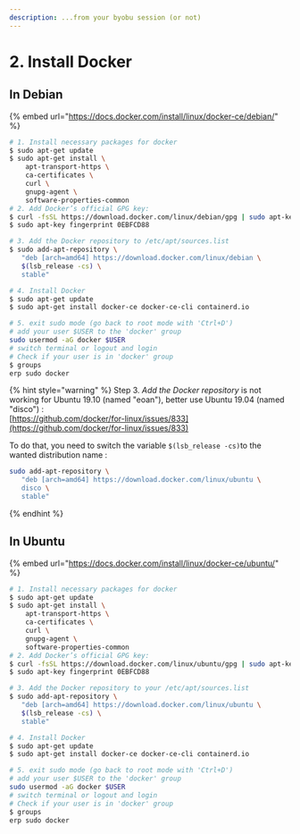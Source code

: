 ```yaml
---
description: ...from your byobu session (or not)
---
```


# 2. Install Docker

## In Debian

{% embed url="https://docs.docker.com/install/linux/docker-ce/debian/" %}

```bash
# 1. Install necessary packages for docker
$ sudo apt-get update
$ sudo apt-get install \
    apt-transport-https \
    ca-certificates \
    curl \
    gnupg-agent \
    software-properties-common
# 2. Add Docker’s official GPG key:
$ curl -fsSL https://download.docker.com/linux/debian/gpg | sudo apt-key add -
$ sudo apt-key fingerprint 0EBFCD88

# 3. Add the Docker repository to /etc/apt/sources.list
$ sudo add-apt-repository \
   "deb [arch=amd64] https://download.docker.com/linux/debian \
   $(lsb_release -cs) \
   stable"

# 4. Install Docker   
$ sudo apt-get update
$ sudo apt-get install docker-ce docker-ce-cli containerd.io

# 5. exit sudo mode (go back to root mode with 'Ctrl+D')
# add your user $USER to the 'docker' group
sudo usermod -aG docker $USER
# switch terminal or logout and login
# Check if your user is in 'docker' group
$ groups
erp sudo docker
```

{% hint style="warning" %}
Step 3. _Add the Docker repository_ is not working for Ubuntu 19.10 \(named "eoan"\), better use Ubuntu 19.04 \(named "disco"\) :  
[https://github.com/docker/for-linux/issues/833](https://github.com/docker/for-linux/issues/833)

To do that, you need to switch the variable `$(lsb_release -cs)`to the wanted distribution name :

```bash
sudo add-apt-repository \
   "deb [arch=amd64] https://download.docker.com/linux/ubuntu \
   disco \
   stable"
```
{% endhint %}

## In Ubuntu

{% embed url="https://docs.docker.com/install/linux/docker-ce/ubuntu/" %}

```bash
# 1. Install necessary packages for docker
$ sudo apt-get update
$ sudo apt-get install \
    apt-transport-https \
    ca-certificates \
    curl \
    gnupg-agent \
    software-properties-common
# 2. Add Docker’s official GPG key:
$ curl -fsSL https://download.docker.com/linux/ubuntu/gpg | sudo apt-key add -
$ sudo apt-key fingerprint 0EBFCD88

# 3. Add the Docker repository to your /etc/apt/sources.list
$ sudo add-apt-repository \
   "deb [arch=amd64] https://download.docker.com/linux/ubuntu \
   $(lsb_release -cs) \
   stable"

# 4. Install Docker   
$ sudo apt-get update
$ sudo apt-get install docker-ce docker-ce-cli containerd.io

# 5. exit sudo mode (go back to root mode with 'Ctrl+D')
# add your user $USER to the 'docker' group
sudo usermod -aG docker $USER
# switch terminal or logout and login
# Check if your user is in 'docker' group
$ groups
erp sudo docker
```



